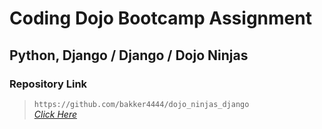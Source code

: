 # Coding Dojo Bootcamp Assignment
## Python, Django / Django / Dojo Ninjas

### Repository Link

> ``` https://github.com/bakker4444/dojo_ninjas_django ```<br>
> _[Click Here](https://github.com/bakker4444/dojo_ninjas_django)_
